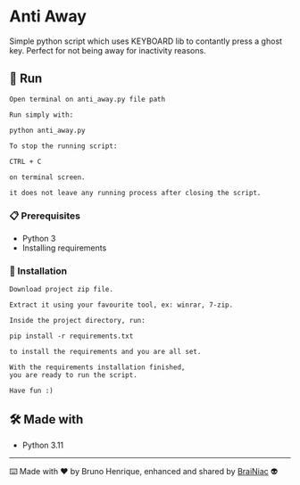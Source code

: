 # Anti Away

Simple python script which uses KEYBOARD lib to contantly press a ghost key.
Perfect for not being away for inactivity reasons.

## 🚀 Run

```
Open terminal on anti_away.py file path

Run simply with:

python anti_away.py
```

```
To stop the running script:

CTRL + C

on terminal screen.

it does not leave any running process after closing the script.
```

### 📋 Prerequisites

- Python 3
- Installing requirements


### 🔧 Installation
```
Download project zip file.

Extract it using your favourite tool, ex: winrar, 7-zip.

Inside the project directory, run: 

pip install -r requirements.txt

to install the requirements and you are all set.
```
```
With the requirements installation finished, 
you are ready to run the script.

Have fun :)
```


## 🛠️ Made with

- Python 3.11

---

⌨️ Made with ❤️ by Bruno Henrique, enhanced and shared by [BraiNiac](https://github.com/babyboydaprince) 👽